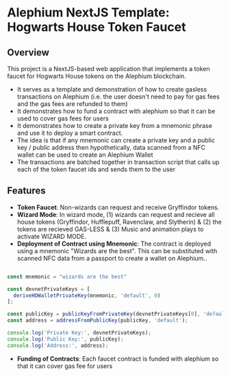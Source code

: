 # Alephium NextJS Template: Hogwarts House Token Faucet

## Overview

This project is a NextJS-based web application that implements a token faucet for Hogwarts House tokens on the Alephium blockchain. 

- It serves as a template and demonstration of how to create gasless transactions on Alephium (i.e. the user doesn't need to pay for gas fees and the gas fees are refunded to them)
- It demonstrates how to fund a contract with alephium so that it can be used to cover gas fees for users
- It demonstrates how to create a private key from a mnemonic phrase and use it to deploy a smart contract. 
- The idea is that if any mnemonic can create a private key and a public key / public address then hypothetically, data scanned from a NFC wallet can be used to create an Alephium Wallet
- The transactions are batched together in transaction script that calls up each of the token faucet ids and sends them to the user

## Features

- **Token Faucet**: Non-wizards can request and receive Gryffindor tokens.
- **Wizard Mode**: In wizard mode, (1) wizards can request and recieve all house tokens (Gryffindor, Hufflepuff, Ravenclaw, and Slytherin) & (2) the tokens are recieved GAS-LESS & (3) Music and animation plays to activate WIZARD MODE.
- **Deployment of Contract using Mnemonic**: The contract is deployed using a mnemonic "Wizards are the best". This can be substituted with scanned NFC data from a passport to create a wallet on Alephium..

```javascript

const mnemonic = "wizards are the best"

const devnetPrivateKeys = [
  deriveHDWalletPrivateKey(mnemonic, 'default', 0)
];

const publicKey = publicKeyFromPrivateKey(devnetPrivateKeys[0], 'default');
const address = addressFromPublicKey(publicKey, 'default');

console.log('Private Key:', devnetPrivateKeys);
console.log('Public Key:', publicKey);
console.log('Address:', address);
```
- **Funding of Contracts**: Each faucet contract is funded with alephium so that it can cover gas fee for users


